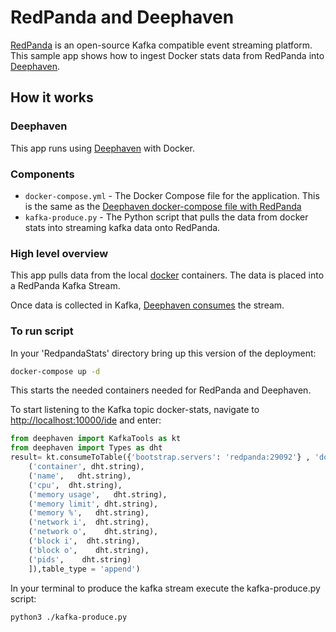 # RedPanda and Deephaven

[RedPanda](https://vectorized.io/) is an open-source Kafka compatible event streaming platform. This sample app shows how to ingest Docker stats data from RedPanda into [Deephaven](https://deephaven.io/).

## How it works

### Deephaven

This app runs using [Deephaven](https://deephaven.io/core/docs/tutorials/quickstart/) with Docker.

### Components

* `docker-compose.yml` - The Docker Compose file for the application. This is the same as the [Deephaven docker-compose file with RedPanda](https://deephaven.io/core/docs/how-to-guides/kafka-simple/)
* `kafka-produce.py` - The Python script that pulls the data from docker stats into streaming kafka data onto RedPanda.

### High level overview

This app pulls data from the local [docker](https://docs.docker.com/engine/reference/commandline/stats/) containers.
The data is placed into a RedPanda Kafka Stream.

Once data is collected in Kafka, [Deephaven consumes](https://deephaven.io/core/docs/how-to-guides/simple-python-query/) the stream.



### To run script


In your 'RedpandaStats' directory bring up this version of the deployment:

```bash
docker-compose up -d
```

This starts the needed containers needed for RedPanda and Deephaven.

To start listening to the Kafka topic docker-stats, navigate to [http://localhost:10000/ide](http://localhost:10000/ide/) and enter:

```python
from deephaven import KafkaTools as kt
from deephaven import Types as dht
result= kt.consumeToTable({'bootstrap.servers': 'redpanda:29092'} , 'docker-stats', key=kt.IGNORE, value=kt.json([
    ('container', dht.string),
    ('name',   dht.string),
    ('cpu',  dht.string),
    ('memory usage',   dht.string),
    ('memory limit', dht.string),
    ('memory %',   dht.string),
    ('network i',  dht.string),
    ('network o',    dht.string),
    ('block i',  dht.string),
    ('block o',    dht.string),
    ('pids',    dht.string)
    ]),table_type = 'append')
  ```

  In your terminal to produce the kafka stream execute the kafka-produce.py script:

  ```bash
  python3 ./kafka-produce.py
  ```
